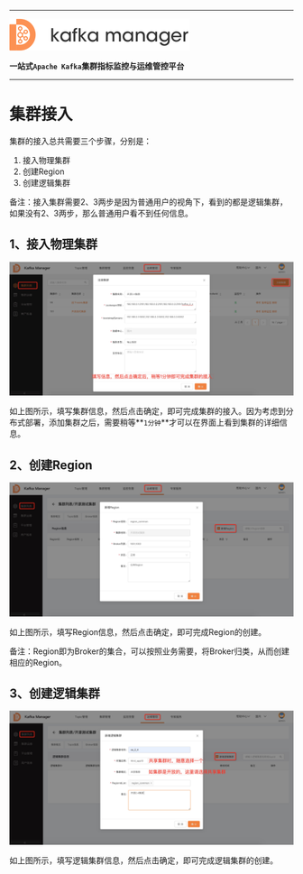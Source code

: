 
---

![kafka-manager-logo](../../assets/images/common/logo_name.png)

**一站式`Apache Kafka`集群指标监控与运维管控平台**

--- 

# 集群接入

集群的接入总共需要三个步骤，分别是：
1. 接入物理集群
2. 创建Region
3. 创建逻辑集群

备注：接入集群需要2、3两步是因为普通用户的视角下，看到的都是逻辑集群，如果没有2、3两步，那么普通用户看不到任何信息。


## 1、接入物理集群

![op_add_cluster](assets/op_add_cluster.jpg)

如上图所示，填写集群信息，然后点击确定，即可完成集群的接入。因为考虑到分布式部署，添加集群之后，需要稍等**`1分钟`**才可以在界面上看到集群的详细信息。

## 2、创建Region

![op_add_region](assets/op_add_region.jpg)

如上图所示，填写Region信息，然后点击确定，即可完成Region的创建。

备注：Region即为Broker的集合，可以按照业务需要，将Broker归类，从而创建相应的Region。

## 3、创建逻辑集群

![op_add_logical_cluster](assets/op_add_logical_cluster.jpg)


如上图所示，填写逻辑集群信息，然后点击确定，即可完成逻辑集群的创建。